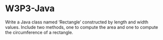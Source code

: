# W3P3-Java

Write a Java class named ‘Rectangle’ constructed by length and width values. Include two methods, one to compute the area and one to compute the circumference of a rectangle.
